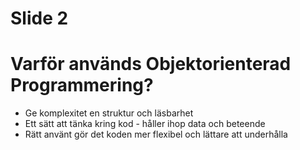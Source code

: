 # Slide 2

# Varför används Objektorienterad Programmering?

* Ge komplexitet en struktur och läsbarhet
* Ett sätt att tänka kring kod - håller ihop data och beteende
* Rätt använt gör det koden mer flexibel och lättare att underhålla